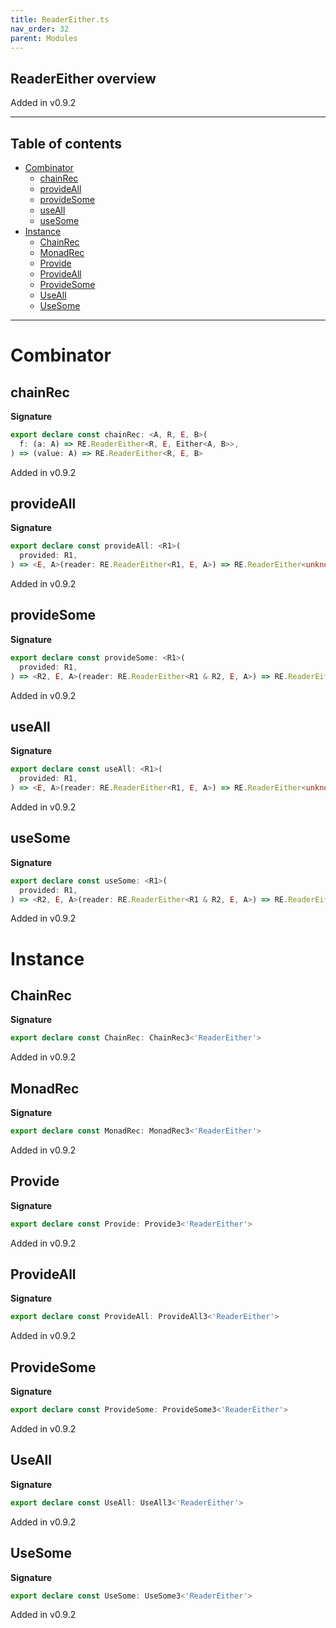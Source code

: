 ```yaml
---
title: ReaderEither.ts
nav_order: 32
parent: Modules
---
```


## ReaderEither overview

Added in v0.9.2

---

<h2 class="text-delta">Table of contents</h2>

- [Combinator](#combinator)
  - [chainRec](#chainrec)
  - [provideAll](#provideall)
  - [provideSome](#providesome)
  - [useAll](#useall)
  - [useSome](#usesome)
- [Instance](#instance)
  - [ChainRec](#chainrec)
  - [MonadRec](#monadrec)
  - [Provide](#provide)
  - [ProvideAll](#provideall)
  - [ProvideSome](#providesome)
  - [UseAll](#useall)
  - [UseSome](#usesome)

---

# Combinator

## chainRec

**Signature**

```ts
export declare const chainRec: <A, R, E, B>(
  f: (a: A) => RE.ReaderEither<R, E, Either<A, B>>,
) => (value: A) => RE.ReaderEither<R, E, B>
```

Added in v0.9.2

## provideAll

**Signature**

```ts
export declare const provideAll: <R1>(
  provided: R1,
) => <E, A>(reader: RE.ReaderEither<R1, E, A>) => RE.ReaderEither<unknown, E, A>
```

Added in v0.9.2

## provideSome

**Signature**

```ts
export declare const provideSome: <R1>(
  provided: R1,
) => <R2, E, A>(reader: RE.ReaderEither<R1 & R2, E, A>) => RE.ReaderEither<R2, E, A>
```

Added in v0.9.2

## useAll

**Signature**

```ts
export declare const useAll: <R1>(
  provided: R1,
) => <E, A>(reader: RE.ReaderEither<R1, E, A>) => RE.ReaderEither<unknown, E, A>
```

Added in v0.9.2

## useSome

**Signature**

```ts
export declare const useSome: <R1>(
  provided: R1,
) => <R2, E, A>(reader: RE.ReaderEither<R1 & R2, E, A>) => RE.ReaderEither<R2, E, A>
```

Added in v0.9.2

# Instance

## ChainRec

**Signature**

```ts
export declare const ChainRec: ChainRec3<'ReaderEither'>
```

Added in v0.9.2

## MonadRec

**Signature**

```ts
export declare const MonadRec: MonadRec3<'ReaderEither'>
```

Added in v0.9.2

## Provide

**Signature**

```ts
export declare const Provide: Provide3<'ReaderEither'>
```

Added in v0.9.2

## ProvideAll

**Signature**

```ts
export declare const ProvideAll: ProvideAll3<'ReaderEither'>
```

Added in v0.9.2

## ProvideSome

**Signature**

```ts
export declare const ProvideSome: ProvideSome3<'ReaderEither'>
```

Added in v0.9.2

## UseAll

**Signature**

```ts
export declare const UseAll: UseAll3<'ReaderEither'>
```

Added in v0.9.2

## UseSome

**Signature**

```ts
export declare const UseSome: UseSome3<'ReaderEither'>
```

Added in v0.9.2
